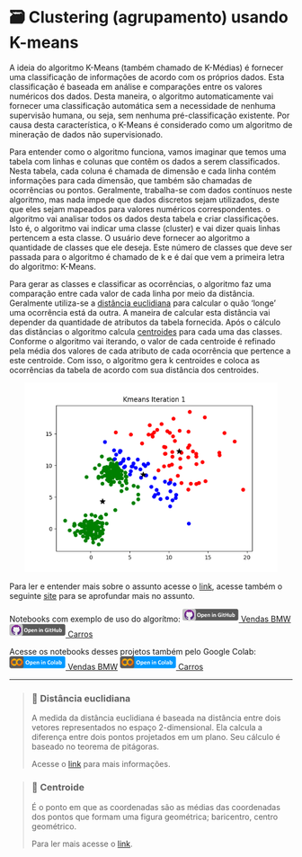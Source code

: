 # 🗃 Clustering (agrupamento) usando K-means

A ideia do algoritmo K-Means (também chamado de K-Médias) é fornecer uma classificação de informações de acordo com os próprios dados. Esta classificação é baseada em análise e comparações entre os valores numéricos dos dados. Desta maneira, o algoritmo automaticamente vai fornecer uma classificação automática sem a necessidade de nenhuma supervisão humana, ou seja, sem nenhuma pré-classificação existente. Por causa desta característica, o K-Means é considerado como um algoritmo de mineração de dados não supervisionado.

Para entender como o algoritmo funciona, vamos imaginar que temos uma tabela com linhas e colunas que contêm os dados a serem classificados. Nesta tabela, cada coluna é chamada de dimensão e cada linha contém informações para cada dimensão, que também são chamadas de ocorrências ou pontos. Geralmente, trabalha-se com dados contínuos neste algoritmo, mas nada impede que dados discretos sejam utilizados, deste que eles sejam mapeados para valores numéricos correspondentes.
o algoritmo vai analisar todos os dados desta tabela e criar classificações. Isto é, o algoritmo vai indicar uma classe (cluster) e vai dizer quais linhas pertencem a esta classe. O usuário deve fornecer ao algoritmo a quantidade de classes que ele deseja. Este número de classes que deve ser passada para o algoritmo é chamado de k e é daí que vem a primeira letra do algoritmo: K-Means.

Para gerar as classes e classificar as ocorrências, o algoritmo faz uma comparação entre cada valor de cada linha por meio da distância. Geralmente utiliza-se a [distância euclidiana](#euclidiana) para calcular o quão ‘longe’ uma ocorrência está da outra. A maneira de calcular esta distância vai depender da quantidade de atributos da tabela fornecida. Após o cálculo das distâncias o algoritmo calcula [centroides](#centroide) para cada uma das classes. Conforme o algoritmo vai iterando, o valor de cada centroide é refinado pela média dos valores de cada atributo de cada ocorrência que pertence a este centroide. Com isso, o algoritmo gera k centroides e coloca as ocorrências da tabela de acordo com sua distância dos centroides.

<p align='center'>
  <img src='https://raw.githubusercontent.com/JenniferDominique/machine-learning/main/img/Kmeans%20Iteration.gif' width=450>
</p>

Para ler e entender mais sobre o assunto acesse o [link](https://www.devmedia.com.br/data-mining-na-pratica-algoritmo-k-means/4584), acesse também o seguinte [site](https://aprenderdatascience.com/k-means-clustering-agrupamento-k-means/) para se aprofundar mais no assunto.


Notebooks com exemplo de uso do algorítmo:
[<img title='Open in GitHub' width=100 src='https://raw.githubusercontent.com/JenniferDominique/machine-learning/main/img/Button-Open_in_GitHub.png'> Vendas BMW](https://github.com/JenniferDominique/machine-learning/blob/main/clustering/vendas_BMW.ipynb)
[<img title='Open in GitHub' width=100 src='https://raw.githubusercontent.com/JenniferDominique/machine-learning/main/img/Button-Open_in_GitHub.png'> Carros](https://github.com/JenniferDominique/machine-learning/blob/main/clustering/cars.ipynb)

Acesse os notebooks desses projetos também pelo Google Colab:
[<img title="Open in Colab" width=100 src="https://raw.githubusercontent.com/JenniferDominique/machine-learning/main/img/Button-Open_in_Colab.png"> Vendas BMW](https://colab.research.google.com/drive/199ooIDvkottBvOqTlSt8zlNqG5lL4o3X?usp=sharing)
[<img title="Open in Colab" width=100 src="https://raw.githubusercontent.com/JenniferDominique/machine-learning/main/img/Button-Open_in_Colab.png"> Carros](https://colab.research.google.com/drive/1mXFBASbqyP1Wi-OjtKMqBCL964fQaN65?usp=sharing)


---

<div id='euclidiana'/>

>### 📖 Distância euclidiana
>A medida da distância euclidiana é baseada na distância entre dois vetores representados no espaço 2-dimensional. 
>Ela calcula a diferença entre dois pontos projetados em um plano. Seu cálculo é baseado no teorema de pitágoras.
>
>Acesse o [link](http://www.augustobaffa.pro.br/wiki/Dist%C3%A2ncia_Euclidiana) para mais informações.

<div id='centroide'/>
         
>### 📖 Centroide
>É o ponto em que as coordenadas são as médias das coordenadas dos pontos que formam uma figura geométrica; baricentro, centro geométrico.
>
>Para ler mais acesse o [link](https://educalingo.com/pt/dic-pt/centroide).
